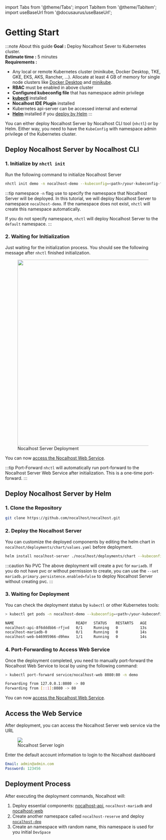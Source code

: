 import Tabs from '@theme/Tabs';
import TabItem from '@theme/TabItem';
import useBaseUrl from '@docusaurus/useBaseUrl';

# Getting Start

:::note About this guide
**Goal :** Deploy Nocalhost Sever to Kubernetes cluster. <br />
**Estimate time :** 5 minutes <br />
**Requirements :**
- Any local or remote Kubernetes cluster (minikube, Docker Desktop, TKE, GKE, EKS, AKS, Rancher, ...). Allocate at least 4 GB of memory for single node clusters like [Docker Desktop](https://docs.docker.com/docker-for-mac/kubernetes/) and [minikube](https://minikube.sigs.k8s.io/docs/start/).
- **RBAC** must be enabled in above cluster
- **Configured kubeconfig file** that has namespace admin privilege
- **[kubectl](https://kubernetes.io/docs/tasks/tools/)** installed
- **Nocalhost IDE Plugin** installed
- Kubernetes api-server can be accessed internal and external
- **[Helm](https://helm.sh/docs/intro/install/)** installed if you [deploy by Helm](#deploy-by-helm)
:::

You can either deploy Nocalhost Server by Nocalhost CLI tool (`nhctl`) or by Helm. Either way, you need to have the `KubeConfig` with namespace admin privilege of the Kubernetes cluster.

## Deploy Nocalhost Server by Nocalhost CLI

### 1. Initialize by `nhctl init`

Run the following command to initialize Nocalhost Server

```bash 
nhctl init demo -n nocalhost-demo --kubeconfig=<path>/your-kubeconfig-file
```

:::tip namespace
`-n` flag use to specify the namespace that Nocalhost Server will be deployed. In this tutorial, we will deploy Nocalhost Server to namespace `nocalhost-demo`. If the namespace does not exist, `nhctl` will create this namespace automatically. 

If you do not specify namespace, `nhctl` will deploy Nocalhost Server to the `default` namespace.
:::

### 2. Waiting for Initialization

Just waiting for the initialization process. You should see the following message after `nhctl` finished initialization.

<figure className="img-frame">
  <img className="gif-img" src={useBaseUrl('/img/server/server-deployed.png')} width="600"/>
  <figcaption>Nocalhost Server Deployment</figcaption>
</figure>

You can now [access the Nocalhost Web Service](#access-the-web-service).

:::tip Port-Forward
`nhctl` will automatically run port-forward to the Nocalhost Server Web Service after initialization. This is a one-time port-forward.
:::

## Deploy Nocalhost Server by Helm

### 1. Clone the Repository

```bash
git clone https://github.com/nocalhost/nocalhost.git
``` 

### 2. Deploy the Nocalhost Server

You can customize the deployed components by editing the helm chart in `nocalhost/deployments/chart/values.yaml` before deployment.

```bash
helm install nocalhost-server ./nocalhost/deployments/chart --kubeconfig=<path>/your-kubeconfig-file -n nocalhost-demo
```

:::caution No PVC
The above deployment will create a pvc for `mariadb`. If you do not have pvc or without permission to create, you can use the `--set mariadb.primary.persistence.enabled=false` to deploy Nocalhost Server without creating pvc.
:::

### 3. Waiting for Deployment 

You can check the deployment status by `kubectl` or other Kubernetes tools:

```bash
> kubectl get pods -n nocalhost-demo --kubeconfig=<path>/your-kubeconfig-file

NAME                            READY   STATUS    RESTARTS   AGE
nocalhost-api-8f6dddbb6-rfjvd   0/1     Running   0          13s
nocalhost-mariadb-0             0/1     Running   0          14s
nocalhost-web-b46995966-d9hmx   1/1     Running   0          14s
```

### 4. Port-Forwarding to Access Web Service
Once the deployment completed, you need to manually port-forward the Nocalhost Web Service to local by using the following command:

```bash
> kubectl port-forward service/nocalhost-web 8080:80 -n demo   

Forwarding from 127.0.0.1:8080 -> 80
Forwarding from [::1]:8080 -> 80
```

You can now [access the Nocalhost Web Service](#access-the-web-service).

## Access the Web Service

After deployment, you can access the Nocalhost Server web service via the URL

<figure className="img-frame">
  <img className="gif-img" src={useBaseUrl('/img/server/server-login.jpg')} />
  <figcaption>Nocalhost Server login</figcaption>
</figure>

Enter the default account information to login to the Nocalhost dashboard

```yaml title="Username and Password to access web service"
Email: admin@admin.com
Password: 123456
```

## Deployment Process

After executing the deployment commands, Nocalhost will:

1. Deploy essential components: [nocalhost-api](./server-overview#nocalhost-api), `nocalhost-mariadb` and [nocalhost-web](./server-overview#nocalhost-web)
2. Create another namespace called `nocalhost-reserve` and deploy [`nocalhost-dep`](./nh-dep)
3. Create an namespace with random name, this namespace is used for you initial `DevSpace`


